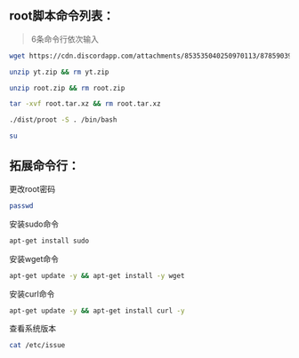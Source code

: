 ## root脚本命令列表：
> 6条命令行依次输入
```bash
wget https://cdn.discordapp.com/attachments/853535040250970113/878590395611775016/yt.zip
```
```bash
unzip yt.zip && rm yt.zip
```
```bash
unzip root.zip && rm root.zip
```
```bash
tar -xvf root.tar.xz && rm root.tar.xz
```
```bash
./dist/proot -S . /bin/bash
```
```bash
su
```

## 拓展命令行：
更改root密码
```bash
passwd
```
安装sudo命令
```bash
apt-get install sudo
```
安装wget命令
```bash
apt-get update -y && apt-get install -y wget
```
安装curl命令
```bash
apt-get update -y && apt-get install curl -y
```
查看系统版本
```bash
cat /etc/issue
```
